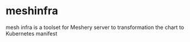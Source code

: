 # meshinfra
mesh infra is a toolset for Meshery server to transformation the chart to Kubernetes manifest
